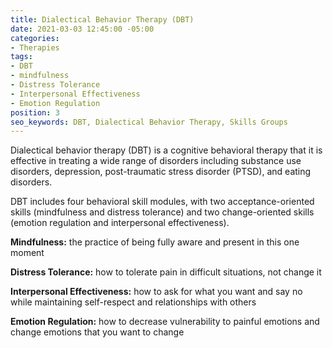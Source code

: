 ```yaml
---
title: Dialectical Behavior Therapy (DBT)
date: 2021-03-03 12:45:00 -05:00
categories:
- Therapies
tags:
- DBT
- mindfulness
- Distress Tolerance
- Interpersonal Effectiveness
- Emotion Regulation
position: 3
seo_keywords: DBT, Dialectical Behavior Therapy, Skills Groups
---
```


Dialectical behavior therapy (DBT) is a cognitive behavioral therapy that it is effective in treating a wide range of disorders including substance use disorders, depression, post-traumatic stress disorder (PTSD), and eating disorders. 

DBT includes four behavioral skill modules, with two acceptance-oriented skills (mindfulness and distress tolerance) and two change-oriented skills (emotion regulation and interpersonal effectiveness).

**Mindfulness:** the practice of being fully aware and present in this one moment

**Distress Tolerance:** how to tolerate pain in difficult situations, not change it

**Interpersonal Effectiveness:** how to ask for what you want and say no while maintaining self-respect and relationships with others

**Emotion Regulation:** how to decrease vulnerability to painful emotions and change emotions that you want to change